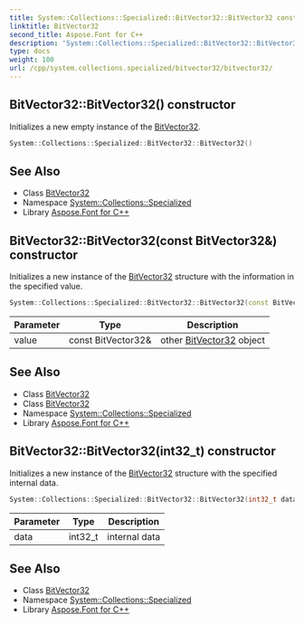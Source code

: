 ```yaml
---
title: System::Collections::Specialized::BitVector32::BitVector32 constructor
linktitle: BitVector32
second_title: Aspose.Font for C++
description: 'System::Collections::Specialized::BitVector32::BitVector32 constructor. Initializes a new empty instance of the BitVector32 in C++.'
type: docs
weight: 100
url: /cpp/system.collections.specialized/bitvector32/bitvector32/
---
```

## BitVector32::BitVector32() constructor


Initializes a new empty instance of the [BitVector32](../).

```cpp
System::Collections::Specialized::BitVector32::BitVector32()
```

## See Also

* Class [BitVector32](../)
* Namespace [System::Collections::Specialized](../../)
* Library [Aspose.Font for C++](../../../)
## BitVector32::BitVector32(const BitVector32\&) constructor


Initializes a new instance of the [BitVector32](../) structure with the information in the specified value.

```cpp
System::Collections::Specialized::BitVector32::BitVector32(const BitVector32 &value)
```


| Parameter | Type | Description |
| --- | --- | --- |
| value | const BitVector32\& | other [BitVector32](../) object |

## See Also

* Class [BitVector32](../)
* Class [BitVector32](../)
* Namespace [System::Collections::Specialized](../../)
* Library [Aspose.Font for C++](../../../)
## BitVector32::BitVector32(int32_t) constructor


Initializes a new instance of the [BitVector32](../) structure with the specified internal data.

```cpp
System::Collections::Specialized::BitVector32::BitVector32(int32_t data)
```


| Parameter | Type | Description |
| --- | --- | --- |
| data | int32_t | internal data |

## See Also

* Class [BitVector32](../)
* Namespace [System::Collections::Specialized](../../)
* Library [Aspose.Font for C++](../../../)
